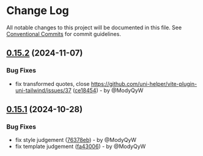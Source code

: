 # Change Log

All notable changes to this project will be documented in this file.
See [Conventional Commits](https://conventionalcommits.org) for commit guidelines.

## [0.15.2](https://github.com/uni-helper/vite-plugin-uni-tailwind/compare/v0.15.1...v0.15.2) (2024-11-07)

### Bug Fixes

* fix transformed quotes, close <https://github.com/uni-helper/vite-plugin-uni-tailwind/issues/37> ([ce18454](https://github.com/uni-helper/vite-plugin-uni-tailwind/commit/ce18454c1a3d3273b20317912feeb1bc958dab81)) - by @ModyQyW

## [0.15.1](https://github.com/uni-helper/vite-plugin-uni-tailwind/compare/v0.15.0...v0.15.1) (2024-10-28)

### Bug Fixes

* fix style judgement ([76378eb](https://github.com/uni-helper/vite-plugin-uni-tailwind/commit/76378eb60b048b075d6ad14ca9f2e7fb3f013b97)) - by @ModyQyW
* fix template judgement ([fa43006](https://github.com/uni-helper/vite-plugin-uni-tailwind/commit/fa430065e69be2eb864d7ab820ca4b254df3ccd6)) - by @ModyQyW
